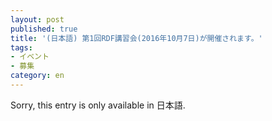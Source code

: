 ```yaml
---
layout: post
published: true
title: '(日本語) 第1回RDF講習会(2016年10月7日)が開催されます。'
tags:
- イベント
- 募集
category: en
---
```

Sorry, this entry is only available in 日本語.